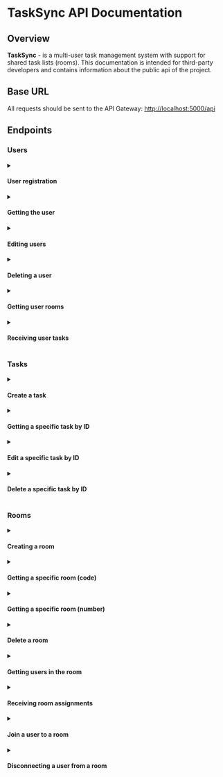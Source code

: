 # TaskSync API Documentation
## Overview
**TaskSync** - is a multi-user task management system with support for shared task lists (rooms). This documentation is intended for third-party developers and contains information about the public api of the project.

## Base URL
All requests should be sent to the API Gateway:
[http://localhost:5000/api](http://localhost:5000/api)

## Endpoints
### Users
<details>
<summary>

#### User registration

</summary>

- **URL:** `api/users`
- **Method**: <mark>POST</mark>
- **Description**: Створює нового користувача
**Request body**
```json
{
    "username": "user001",
    "password": "StrongPassword321!",
    "email": "user001@fakemail.com"
}
```
**Responses:**
**201 *Created***
```json
{
    "message": "User created successfully.",
    "user_id": 1
}
```
**422 *Unprocessable Entity***
```json
{
    "error": "Invalid data. 'username', 'email' and 'password' are required."
}
```
**409 *Conflict***
```json
{
    "error": "User already exists. 'username' and 'email' must be unique".
}
```
**500 *Internal Server Error***
```json
{
    "error": "details"
}
```
</details>

<details>
<summary>

#### Getting the user

</summary>

- **URL:** `api/users/{user_id}`
- **Method**: <mark>GET</mark>
- **Description**: Getting a user by id

- **URL:** `api/user/{username}`
- **Method**: <mark>GET</mark>
- **Description**: Getting a user by username

**Responses:**
**200 *OK***
```json
{
    "user_id": 1,
    "username": "user001",
    "password": "StrongPassword321!",
    "email": "user001@fakemail.com"
}
```
**404 *Not found***
```json
{
    "error": "User is not found"
}
```
**500 *Internal Server Error***
```json
{
    "error": "details"
}
```
</details>

<details>
<summary>

#### Editing users

</summary>

- **URL:** `api/users/{user_id}`
- **Method**: <mark>PUT</mark>
- **Description**: Getting a user by id
**Request body**
```json
{
    "username": "user002",
    "email": "new@fakemail.com",
    "password": "NewPass"
}
```

**Responses**
**200 *OK***
```json
{
    "message": "User updated successfully."
}
```
**404 *Not found***
```json
{
    "error": "User is not found."
}
```
**500 *Internal server error***
```json
{
    "error": "details"
}
```
</details>

<details>
<summary>

#### Deleting a user

</summary>

- **URL:** `api/users/{user_id}`
- **Method**: <mark>DELETE</mark>
- **Description**: Deleting a user by id

**Responses**
**204 *No Content***
**404 *Not found***
```json
{
    "error": "User is not found."
}
```
**500 *Internal server error***
```json
{
    "error": "details"
}
```
</details>

<details>
<summary>

#### Getting user rooms

</summary>

- **URL:** `api/users/{user_id}/rooms`
- **Method**: <mark>GET</mark>
- **Description**: Get all the rooms the user enters

**Responses**
**200 *OK***
```json
[
    {
        "room_id": 1,
        "user_id": 1,
        "code": "1AoQ",
        "title": "Awesome room",
        "description": "Lorem ipsum dolor laborum"
    },
    {
        "room_id": 16,
        "user_id": 1,
        "code": "123AAA",
        "title": "AHAHAHAHA Penis",
        "description": ""
    }
]
```
**404 *Not found***
```json
{
    "error": "User is not found or has no rooms"
}
```
**500 *Internal Server Error***
```json
{
    "error": "details"
}
```
</details>

<details>
<summary>

#### Receiving user tasks

</summary>

- **URL:** `api/users/{user_id}/rooms`
- **Method**: <mark>GET</mark>
- **Description**: Receive all tasks created by the user

**Responses**
**200 *OK***
```json
[
    {
        "task_id": 1,
        "title": "Buy a cow",
        "user_id": 1,
        "room_id": 6,
        "deadline": "01-04-2024",
        "status": 2
    },
    {
        "task_id": 125,
        "title": "Create a farm",
        "user_id": 1,
        "room_id": 8,
        "deadline": "01-04-2024",
        "status": 3
    }
]
```
**404 *Not found***
```json
{
    "error": "User is not found or has no tasks"
}
```
**500 *Internal Server Error***
```json
{
    "error": "details"
}
```
</details>

### Tasks
<details>
<summary>

#### Create a task

</summary>

- **URL:** `/api/tasks`
- **Method:** <mark>POST</mark>
- **Description:** Publishing a new task
**Request body**
```json
{
    "title": "Default",
    "user_id": 1,
    "room_id": 1,
    "deadline": "2024-04-01T00:00:00Z",
    "status": 3 
}
```

**Responses**
**201 *Created***
```json
{
    "message": "Task creared successfully",
    "task_id": 6
}
```
**422 *Unprocessable value***
```json
{
    "error": "Invalid data. 'title', 'user_id' and 'room_id' are required"
}
```
**500 *Internal Server Error***
```json
{
    "error": "details"
}
```
</details>

<details>
<summary>

#### Getting a specific task by ID

</summary>

- **URL:** `/api/tasks/{task_id}`
- **Methodи:** <mark>GET</mark>
- **Description:** 

**Responses**
- **200 *OK***
```json
{
  "id": 1,
  "title": "Fix the bug in the authentication system",
  "description": "There's a critical bug in the login feature that prevents users from logging in under certain conditions.",
  "user_id": 2,
  "room_id": 1,
  "deadline": "2024-10-20T10:00:00Z",
  "status": "pending"
}
```
- **404 *Not Found***
```json
{
  "error": "Task is not found."
}
```
- **500 *Internal Server Error***
```json
{
  "error": "details"
}
```
</details>

<details>
<summary>

#### Edit a specific task by ID

</summary>

- **URL:** `/api/tasks/{task_id}`
- **Methodи:** <mark>PUT</mark>
- **Description:** Updates an existing task by its ID.

**Тіло запиту**
```json
{
  "title": "New title",
  "description": "New description",
  "user_id": 5,
  "room_id": 2,
  "deadline": "2024-11-01T12:00:00Z",
  "status": "completed"
}
```

**Responses**
- **200 *OK***
```json
{
  "message": "Task updated successfully."
}
```
- **404 *Not Found***
```json
{
  "error": "Task is not found."
}
```
- **422 *Unprocessable Entity***
```json
{
  "error": "Invalid status value. (1, 2, 3) are possible."
}
```
- **500 *Internal Server Error***
```json
{
  "error": "details"
}
```
</details>

<details>
<summary>

#### Delete a specific task by ID

</summary>

- **URL:** `/api/tasks/{task_id}`
- **Methodи:** <mark>DELETE</mark>
- **Description:** Deletes an existing task by its ID.

**Responses**
- **204 *No Content***    
- **404 *Not Found***
```json
{
  "error": "Task is not found."
}
```
- **500 *Internal Server Error***
```json
{
  "error": "details"
}
```
</details>

### Rooms
<details>
<summary>

#### Creating a room

</summary>

- **URL:** `/api/rooms`
- **Method:** <mark>POST</mark>
- **Description:** Creating a new room, to which the user who created it is automatically added (tasks cannot exist without belonging to any room)
**Request body**
```json
{
    "user_id": 1,
    "code": "0000",
    "title": "Default Room",
    "description": "AAAAAAAAAAAAAAAAAAAA Im so tired"
}
```

**Responses**
**201 *Created***
```json
{
    "message": "Room created successfully",
    "room_id": "1"
}
```
**422 *Unprocessable Entity***
```json
{
    "error": "Invalid data. 'user_id' and 'code' are required"
}
```
**409 *Conflict***
```json
{
    "error": "Room already exists. 'code' must be unique"
}
```
**500 *Internal Service Error***
```json
{
    "error": "details"
}
```
</details>

<details>
<summary>

#### Getting a specific room (code)

</summary>

- **URL:** `/api/rooms/{code}`
- **Method:** <mark>GET</mark>
- **Description:** Getting a room by its individual code

**Responses**
**200 *OK***
```json
{
    "id": 2,
    "user_id": 3,
    "code": "XYZ456",
    "title": "Design Team",
    "description": "Room for the design team to share ideas and collaborate."
}
```
**404 *Not found***
```json
{
    "error": "Room is not found."
}
```
**500 *Internal Server Error***
```json
{
    "error": "details"
}
```
</details>

<details>
<summary>

#### Getting a specific room (number)

</summary>

- **URL:** `/api/rooms/{room_id}`
- **Method:** <mark>GET</mark>
- **Description:** Getting a room by its id

**Responses**
**200 *ОК***
```json
{
    "id": 1,
    "user_id": 2,
    "code": "ABC123",
    "title": "Project Planning",
    "description": "Room for project planning and task coordination."
}
```
**404 *Not found***
```json
{
    "error": "Room is not found."
}
```
**500 *Internal Server Error***
```json
{
    "error": "details"
}
```
</details>

<details>
<summary>

#### Delete a room

</summary>

- **URL:** `/api/rooms/{room_id}`
- **Method:** <mark>DELETE</mark>
- **Description:** Deleting a room by its id

**Responses**
**204 *No Content***
**404 *Not found***
```json
{
    "error": "Room is not found."
}
```
**500 *Internal Server Error***
```json
{
    "error": "details"
}
```
</details>

<details>
<summary>

#### Getting users in the room

</summary>

- **URL:** `/api/rooms/{room_id}/users`
- **Method:** <mark>GET</mark>
- **Description:** A list of all users assigned to a specific room.

**Responses**
**200 *ОК***
```json
[
    {
        "user_id": 1,
        "username": "user001",
        "password": "StrongPassword321!",
        "email": "user001@fakemail.com"
    },
    {
        "user_id": 2,
        "username": "user002",
        "password": "StrongPassword321!",
        "email": "user002@fakemail.com"
    }
]
```
**404 *Not found***
```json
{
    "fatal": "Room does not exist or there are no users in room."
}
```
**Примітка:** *If you receive this error, check the availability of the room by its room number. If the room exists, but you still receive the error, it may mean that the room was not deleted after all users were removed, which can lead to significant memory leaks.*

**500 *Internal Server Error***
```json
{
    "error": "details"
}
```
</details>

<details>
<summary>

#### Receiving room assignments

</summary>

- **URL:** `/api/rooms/{room_id}/tasks`
- **Method:** <mark>GET</mark>
- **Description:** A list of all tasks inside the room.

**Responses**
**200 *ОК***
```json
[
  {
    "id": 1,
    "title": "Fix the bug in the authentication system",
    "description": "There's a critical bug in the login feature that prevents users from logging in under certain conditions.",
    "user_id": 2,
    "room_id": 1,
    "deadline": "2024-10-20T10:00:00Z",
    "status": "pending"
  },
  {
    "id": 2,
    "title": "Create project documentation",
    "description": "Document the API endpoints, data models, and overall project architecture for future reference.",
    "user_id": 4,
    "room_id": 1,
    "deadline": "2024-10-22T16:30:00Z",
    "status": "in_progress"
  }
]
```
**404 *Not found***
```json
{
    "error": "Room is not found or contains no tasks"
}
```
**500 *Internal Server Error***
```json
{
    "error": "details"
}
```
</details>

<details>
<summary>

#### Join a user to a room

</summary>

- **URL:** `/api/rooms/join`
- **Method:** <mark>POST</mark>
- **Description:** Assigns a specific user to a specific room.
**Request body**
```json
{
    "user_id": 1,
    "room_id": 1
}
```

**Responses**
**201 *ОК***
```json
{
    "message": "User joined the room."
}
```
**404 *Not found***
```json
{
    "error": "User is not found"
}
```
or
```json
{
    "error": "Room is not found" 
}
```
**409 *Conflict***
```json
{
    "error": "User is already joined."
}
```
**422 *Unprocessable value***
```json
{
    "error": "Invalid data. 'user_id' and 'room_id' are required"
}
```
**500 *Internal Server Error***
```json
{
    "error": "details"
}
```
</details>

<details>
<summary>

#### Disconnecting a user from a room

</summary>

- **URL:** `/api/rooms/remove`
- **Methodи:** <mark>DELETE</mark>
- **Description:** Disconnects a specific user from a specific room
**Request body**
```json
{
    "user_id": 1,
    "room_id": 1
}
```

**Responses**
**200 *OK***
```json
{
    "message": "User removed from room successfully."
}
```
**204 *No Content***
**Примітка:** *The user is disconnected and the room is deleted because there are no users left in it*
**404 *Not found**
```json
{
    "error": "Relation is not found."
}
```
**422 *Unprocessable Entity***
```json
{
    "error": "Invalid data. 'user_id' and 'room_id' are required"
}
```
**500 *Internal Server Error***
```json
{
    "error": "details"
}
```
</details>